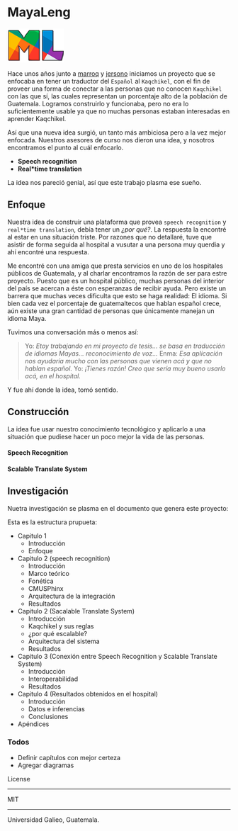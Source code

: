 MayaLeng
========
![alt test](https://raw.githubusercontent.com/marroq/mayalengdoc/master/ml.png "lgogo")

Hace unos años junto a [marroq](https://github.com/marroq) y [jersono](https://github.com/jersono) iniciamos un proyecto que se enfocaba en tener un traductor del `Español` al `Kaqchikel`, con el fin de proveer una forma de conectar a las personas que no conocen ``Kaqchikel`` con las que sí, las cuales representan un porcentaje alto de la población de Guatemala. Logramos construirlo y funcionaba, pero no era lo suficientemente usable ya que no muchas personas estaban interesadas en aprender Kaqchikel. 

Así que una nueva idea surgió, un tanto más ambiciosa pero a la vez mejor enfocada. Nuestros asesores de curso nos dieron una idea, y nosotros encontramos el punto al cuál enfocarlo.
  * **Speech recognition**
  * **Real*time translation**

La idea nos pareció genial, así que este trabajo plasma ese sueño.

## Enfoque

Nuestra idea de construir una plataforma que provea `speech recognition` y `real*time translation`, debía tener un _¿por qué?_. La respuesta la encontré al estar en una situación triste. Por razones que no detallaré, tuve que asistir de forma seguida al hospital a vusutar a una persona muy querdia y ahí encontré una respuesta. 

Me encontré con una amiga que presta servicios en uno de los hospitales públicos de Guatemala, y al charlar encontramos la razón de ser para estre proyecto. Puesto que es un hospital público, muchas personas del interior del país se acercan a éste con esperanzas de recibir ayuda. Pero existe un barrera que muchas veces dificulta que esto se haga realidad: El idioma. Si bien cada vez el porcentaje de guatemaltecos que hablan español crece, aún existe una gran cantidad de personas que únicamente manejan un idioma Maya. 

Tuvimos una conversación más o menos así:
> Yo: _Etoy trabajando en mi proyecto de tesis... se basa en traducción de idiomas Mayas... reconocimiento de voz..._
Enma: _Esa aplicación nos ayudaría mucho con las personas que vienen acá  y que no hablan español._
Yo: _¡Tienes razón! Creo que sería muy bueno usarlo acá, en el hospital._

Y fue ahí donde la idea, tomó sentido.

## Construcción 

La idea fue usar nuestro conocimiento tecnológico y aplicarlo a una situación que pudiese hacer un poco mejor la vida de las personas.


#### Speech Recognition

#### Scalable Translate System


## Investigación

Nuetra investigación se plasma en el documento que genera este proyecto:

Esta es la estructura prupueta:

* Capitulo 1
  * Introducción
  * Enfoque
* Capitulo 2 (speech recognition)
  * Introducción
  * Marco teórico
  * Fonética
  * CMUSPhinx
  * Arquitectura de la integración
  * Resultados
* Capitulo 2 (Sacalable Translate System)
  * Introducción
  * Kaqchikel y sus reglas
  * ¿por qué escalable?
  * Arquitectura del sistema
  * Resultados
* Capitulo 3 (Conexión entre Speech Recognition y Scalable Translate System)
  * Introducción 
  * Interoperabilidad
  * Resultados
* Capitulo 4  (Resultados obtenidos en el hospital)
  * Introducción
  * Datos e inferencias
  * Conclusiones
* Apéndices
### Todos

 * Definir capítulos con mejor certeza
 * Agregar diagramas

License
****

MIT

*****
Universidad Galieo, Guatemala.